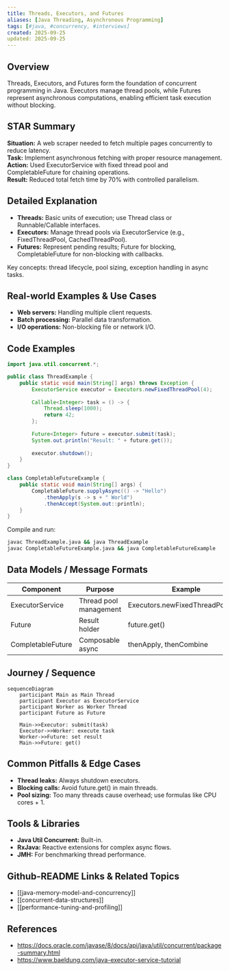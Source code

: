 ```yaml
---
title: Threads, Executors, and Futures
aliases: [Java Threading, Asynchronous Programming]
tags: [#java, #concurrency, #interviews]
created: 2025-09-25
updated: 2025-09-25
---
```


## Overview
Threads, Executors, and Futures form the foundation of concurrent programming in Java. Executors manage thread pools, while Futures represent asynchronous computations, enabling efficient task execution without blocking.

## STAR Summary
**Situation:** A web scraper needed to fetch multiple pages concurrently to reduce latency.  
**Task:** Implement asynchronous fetching with proper resource management.  
**Action:** Used ExecutorService with fixed thread pool and CompletableFuture for chaining operations.  
**Result:** Reduced total fetch time by 70% with controlled parallelism.

## Detailed Explanation
- **Threads:** Basic units of execution; use Thread class or Runnable/Callable interfaces.
- **Executors:** Manage thread pools via ExecutorService (e.g., FixedThreadPool, CachedThreadPool).
- **Futures:** Represent pending results; Future for blocking, CompletableFuture for non-blocking with callbacks.

Key concepts: thread lifecycle, pool sizing, exception handling in async tasks.

## Real-world Examples & Use Cases
- **Web servers:** Handling multiple client requests.
- **Batch processing:** Parallel data transformation.
- **I/O operations:** Non-blocking file or network I/O.

## Code Examples
```java
import java.util.concurrent.*;

public class ThreadExample {
    public static void main(String[] args) throws Exception {
        ExecutorService executor = Executors.newFixedThreadPool(4);
        
        Callable<Integer> task = () -> {
            Thread.sleep(1000);
            return 42;
        };
        
        Future<Integer> future = executor.submit(task);
        System.out.println("Result: " + future.get());
        
        executor.shutdown();
    }
}

class CompletableFutureExample {
    public static void main(String[] args) {
        CompletableFuture.supplyAsync(() -> "Hello")
            .thenApply(s -> s + " World")
            .thenAccept(System.out::println);
    }
}
```

Compile and run:
```bash
javac ThreadExample.java && java ThreadExample
javac CompletableFutureExample.java && java CompletableFutureExample
```

## Data Models / Message Formats
| Component | Purpose | Example |
|-----------|---------|---------|
| ExecutorService | Thread pool management | Executors.newFixedThreadPool(10) |
| Future | Result holder | future.get() |
| CompletableFuture | Composable async | thenApply, thenCombine |

## Journey / Sequence
```mermaid
sequenceDiagram
    participant Main as Main Thread
    participant Executor as ExecutorService
    participant Worker as Worker Thread
    participant Future as Future

    Main->>Executor: submit(task)
    Executor->>Worker: execute task
    Worker->>Future: set result
    Main->>Future: get()
```

## Common Pitfalls & Edge Cases
- **Thread leaks:** Always shutdown executors.
- **Blocking calls:** Avoid future.get() in main threads.
- **Pool sizing:** Too many threads cause overhead; use formulas like CPU cores + 1.

## Tools & Libraries
- **Java Util Concurrent:** Built-in.
- **RxJava:** Reactive extensions for complex async flows.
- **JMH:** For benchmarking thread performance.

## Github-README Links & Related Topics
- [[java-memory-model-and-concurrency]]
- [[concurrent-data-structures]]
- [[performance-tuning-and-profiling]]

## References
- https://docs.oracle.com/javase/8/docs/api/java/util/concurrent/package-summary.html
- https://www.baeldung.com/java-executor-service-tutorial
